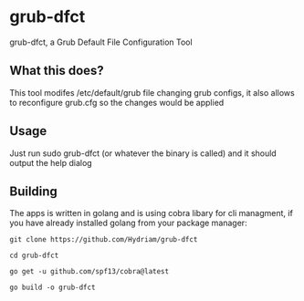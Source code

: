 # grub-dfct
grub-dfct, a Grub Default File Configuration Tool

## What this does?
This tool modifes /etc/default/grub file changing grub configs, it also allows to reconfigure grub.cfg so the changes would be applied
## Usage
Just run sudo grub-dfct (or whatever the binary is called) and it should output the help dialog
## Building
The apps is written in golang and is using cobra libary for cli managment, if you have already installed golang from your package manager:
```
git clone https://github.com/Hydriam/grub-dfct

cd grub-dfct

go get -u github.com/spf13/cobra@latest

go build -o grub-dfct
```